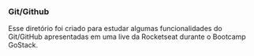 <h3>Git/Github</h3>

Esse diretório foi criado para estudar algumas funcionalidades do Git/GitHub apresentadas em uma live da Rocketseat durante o
Bootcamp GoStack.
